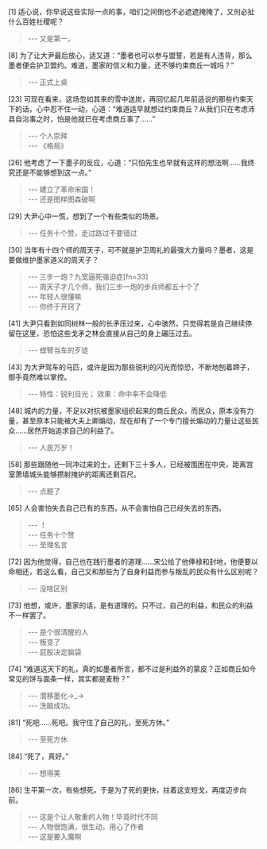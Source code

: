 
[1] 适心说，你早说这些实际一点的事，咱们之间倒也不必遮遮掩掩了，又何必扯什么百姓社稷呢？
>--- 又是第一，<br>

[8] 为了让大尹最后放心，适又道：“墨者也可以参与盟誓，若是有人违背，那么墨者便会护卫盟约。难道，墨家的信义和力量，还不够约束商丘一城吗？”
>--- 正式上桌<br>

[23] 可现在看来，这场忽如其来的雪中送炭，再回忆起几年前适说的那些约束天下的话，心中忍不住一动，心道：“难道适早就想过约束商丘？从我们只在考虑沛县自治事之时，怕是他就已在考虑商丘事了……”
>--- 个人崇拜<br>
>--- 《格局》<br>

[26] 他考虑了一下墨子的反应，心道：“只怕先生也早就有这样的想法啊……我终究还是不能够想到这一点。”
>--- 建立了革命宋国！<br>
>--- 还是图样图森破啊<br>

[29] 大尹心中一慌，想到了一个有些类似的场景。
>--- 任务十个赞，走过路过不要错过<br>

[30] 当年有十四个师的周天子，可不就是护卫周礼的最强大力量吗？墨者，这是要做维护墨家道义的周天子？
>--- 三步一炮？九宽逼死强迫症[fn=33]<br>
>--- 周天子才几个师，我们三步一炮的步兵师都五十个了<br>
>--- 年轻人很懂嘛<br>
>--- 你终于开窍了<br>

[41] 大尹只看到如同树林一般的长矛压过来，心中骇然，只觉得若是自己继续停留在这里，恐怕这些戈矛之林会直接从自己的身上碾压过去。
>--- 螳臂当车的歹徒<br>

[43] 为大尹驾车的马匹，或许是因为那些锐利的闪光而惊恐，不断地刨着蹄子，御手竟然难以掌控。
>--- 特性：锐利目光；
效果：命中率不会降低<br>

[48] 城内的力量，不足以对抗被墨家组织起来的商丘民众，而民众，原本没有力量，甚至原本只能被大夫上卿煽动，现在却有了一个专门擅长煽动的力量让这些民众……居然开始追求自己的利益了。
>--- 人民万岁！<br>

[58] 那些跟随他一同冲过来的士，还剩下三十多人，已经被围困在中央，距离宫室萧墙城头能够攒射掩护的距离还剩百尺。
>--- 点题了<br>

[65] 人会害怕失去自己已有的东西，从不会害怕自己已经失去的东西。
>--- ！<br>
>--- 任务十个赞<br>
>--- 至理名言<br>

[72] 因为他觉得，自己也在践行墨者的道理……宋公给了他俸禄和封地，他便要以命相还，若这么看，自己又和那些为了自身利益而参与叛乱的民众有什么区别呢？
>--- 没啥区别<br>

[73] 他想，或许，墨家的话，是有道理的。只不过，自己的利益，和民众的利益不一样罢了。
>--- 是个很清醒的人<br>
>--- 叛变了<br>
>--- 屁股决定脑袋<br>

[74] “难道这天下的礼，真的如墨者所言，都不过是利益外的蒙皮？正如商丘如今常见的饼与面条一样，其实都是麦粉？”
>--- 潜移墨化→_→<br>
>--- 洗脑成功。<br>

[81] “死吧……死吧。我守住了自己的礼，至死方休。”
>--- 至死方休<br>

[84] “死了，真好。”
>--- 想得美<br>

[86] 生平第一次，有些想死。于是为了死的更快，拄着这支短戈，再度迈步向前。
>--- 这是个让人敬重的人物！毕竟时代不同<br>
>--- 人物很饱满，很生动，用心了作者<br>
>--- 这是要入魔啊<br>
